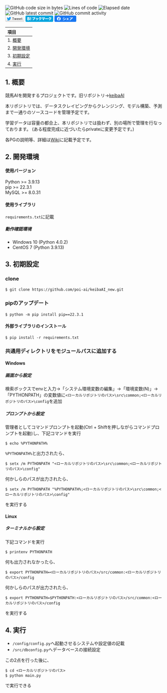 ![GitHub code size in bytes](https://img.shields.io/github/languages/code-size/poi-ai/keibaAI_new)
![Lines of code](https://img.shields.io/tokei/lines/github/poi-ai/keibaAI_new)
![Elapsed date](https://img.shields.io/date/1673284347?label=first%20commit)
![GitHub latest commit](https://img.shields.io/github/last-commit/poi-ai/keibaAI_new)
![GitHub commit activity](https://img.shields.io/github/commit-activity/m/poi-ai/keibaAI_new)<br>
[![Twitter](https://github.com/poi-ai/img/blob/main/twitter.png)](https://twitter.com/intent/tweet?text=poi-ai/keibaAI&url=https://github.com/poi-ai/keibaAI_new)
[![はてなブックマーク](https://github.com/poi-ai/img/blob/main/hatebu.png)](https://b.hatena.ne.jp/entry/s/github.com/poi-ai/keibaAI_new)
[![Facebook](https://github.com/poi-ai/img/blob/main/facebook.png)](https://www.facebook.com/sharer/sharer.php?u=https://github.com/poi-ai/keibaAI_new)

|項目|
| :--- |
| 1. [概要](#anchor1) |
| 2. [開発環境](#anchor2)|
| 3. [初期設定](#anchor3)|
| 4. [実行](#anchor4)|

<!--
| 5. [](#anchor5)| -->

<a id="anchor1"></a>
## 1. 概要
競馬AIを開発するプロジェクトです。旧リポジトリ→[keibaAI](https://github.com/poi-ai/keibaAI)

本リポジトリでは、データスクレイピングからクレンジング、モデル構築、予測まで一通りのソースコードを管理予定です。

学習データは容量の都合上、本リポジトリでは扱わず、別の場所で管理を行なっております。
(ある程度完成に近づいたらprivateに変更予定です。)

各PGの説明等、詳細は[Wiki](https://github.com/poi-ai/keibaAI_new/wiki)に記載予定です。

<a id="anchor2"></a>
## 2. 開発環境

#### 使用バージョン
Python >= 3.9.13<br>
pip >= 22.3.1<br>
MySQL >= 8.0.31

#### 使用ライブラリ
`requirements.txt`に記載

##### 動作確認環境
* Windows 10 (Python 4.0.2)
* CentOS 7 (Python 3.9.13)

<a id="anchor3"></a>
## 3. 初期設定
### clone
```
$ git clone https://github.com/poi-ai/keibaAI_new.git
```

### pipのアップデート
```
$ python -m pip install pip==22.3.1
```

#### 外部ライブラリのインストール
```
$ pip install -r requirements.txt
```

### 共通用ディレクトリをモジュールパスに追加する

#### Windows

##### 画面から設定
検索ボックスでenvと入力→「システム環境変数の編集」→「環境変数(N)」→「PYTHONPATH」の変数値に`<ローカルリポジトリのパス>\src\common;<ローカルリポジトリのパス>\config`を追加

##### プロンプトから設定

管理者としてコマンドプロンプトを起動(Ctrl + Shiftを押しながらコマンドプロンプトを起動)し、下記コマンドを実行

```
$ echo %PYTHONPATH%
```

`%PYTHONPATH%`と出力されたら、

```
$ setx /m PYTHONPATH "<ローカルリポジトリのパス>\src\common;<ローカルリポジトリのパス>\config"
```

何かしらのパスが出力されたら、

```
$ setx /m PYTHONPATH "%PYTHONPATH%;<ローカルリポジトリのパス>\src\common;<ローカルリポジトリのパス>\config"
```

を実行する

#### Linux
##### ターミナルから設定
下記コマンドを実行

```
$ printenv PYTHONPATH
```

何も出力されなかったら、

```
$ export PYTHONPATH=<ローカルリポジトリのパス>/src/common:<ローカルリポジトリのパス>/config
```

何かしらのパスが出力されたら、

```
$ export PYTHONPATH=$PYTHONPATH:<ローカルリポジトリのパス>/src/common:<ローカルリポジトリのパス>/config
```

を実行する

<a id="anchor4"></a>
## 4. 実行

* `/config/config.py`へ起動させるシステムや設定値の記載
* `/src/dbconfig.py`へデータベースの接続設定

この2点を行った後に、

```
$ cd <ローカルリポジトリのパス>
$ python main.py
```

で実行できる
